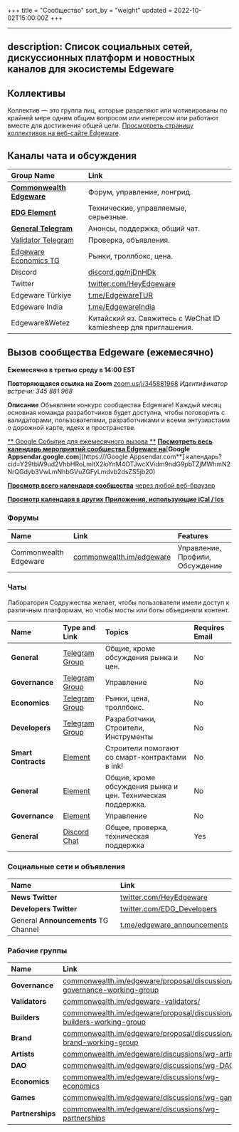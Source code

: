 +++
title = "Сообщество"
sort_by = "weight"
updated = 2022-10-02T15:00:00Z
+++

---
description:
  Список социальных сетей, дискуссионных платформ и новостных каналов для экосистемы Edgeware
---

## **Коллективы**

Коллектив — это группа лиц, которые разделяют или мотивированы по крайней мере одним общим вопросом или интересом или работают вместе для достижения общей цели. [Просмотреть страницу коллективов на веб-сайте Edgeware](https://edgewa.re/collectives).

## **Каналы чата и обсуждения**

| Group Name                                                                                                                       | Link                                                            |
|:-------------------------------------------------------------------------------------------------------------------------------- |:--------------------------------------------------------------- |
| [**Commonwealth Edgeware**](https://commonwealth.im/edgeware)                                                                    | Форум, управление, лонгрид.                                     |
| [**EDG Element**](https://matrix.to/#/!dQIXacXSBDQsPsWEYR:matrix.org?via=matrix.org&via=matrix.parity.io&via=matrix.decent.fund) | Технические, управляемые, серьезные.                            |
| [**General Telegram**](https://t.me/heyedgeware)                                                                                 | Анонсы, поддержка, общий чат.                                   |
| [Validator Telegram](https://t.me/EdgewareValidators)                                                                            | Проверка, объявления.                                           |
| [Edgeware Economics TG](https://t.me/edgewareeconomics)                                                                          | Рынки, троллбокс, цена.                                         |
| Discord                                                                                                                          | [discord.gg/njDnHDk](https://discord.gg/njDnHDk)                |
| Twitter                                                                                                                          | [twitter.com/HeyEdgeware](https://twitter.com/HeyEdgeware)      |
| Edgeware Türkiye                                                                                                                 | [t.me/EdgewareTUR](https://t.me/EdgewareTUR)                    |
| Edgeware India                                                                                                                   | [t.me/EdgewareIndia](https://t.me/EdgewareIndia)                |
| Edgeware&Wetez                                                                                                                   | Китайский яз. Свяжитесь с WeChat ID kamiesheep для приглашения. |

## **Вызов сообщества Edgeware \(ежемесячно\)**

**Ежемесячно в третью среду в 14:00 EST**

**Повторяющаяся ссылка на Zoom** [zoom.us/j/345881968](https://zoom.us/j/345881968)
_Идентификатор встречи: 345 881 968_

**Описание**
Объявляем конкурс сообщества Edgeware! Каждый месяц основная команда разработчиков будет доступна, чтобы поговорить с валидаторами, пользователями, разработчиками и всеми энтузиастами о дорожной карте, идеях и пространстве.

[** Google Событие для ежемесячного вызова **](https://calendar.google.com/event?action=TEMPLATE&tmeid=YnQzMDFxNnFibGVoZ2Z0OHJ1cjVsbW03aGNfMjAyMDAzMThUMTgwMDAwWiBjb21tb253ZWFsdGguaW1faWhiczg5MnBxdWJ2b2d0b2ltNmMxaGY3Y2tAZw&tmsrc=commonwealth.im_ihbs892pqubvogtoim6c1hf7ck%40group.calendar.google.com&scp=ALL)
[ **Посмотреть весь календарь мероприятий сообщества Edgeware на**](https://calendar.google.com/calendar?cid=Y29tbW9ud2VhbHRoLmltX2loYnM4OTJwcXVidm9ndG9pbTZjMWhmN2NrQGdyb3VwLmNhbGVuZGFyLmdvb2dscalZS5jb20)[**Google Appsendar.google.com**](https:///Google Appsendar.com**] календарь?cid=Y29tbW9ud2VhbHRoLmltX2loYnM4OTJwcXVidm9ndG9pbTZjMWhmN2NrQGdyb3VwLmNhbGVuZGFyLmdvb2dsZS5jb20)

[**Просмотр всего календаря сообщества**](https://calendar.google.com/calendar/embed?src=commonwealth.im_ihbs892pqubvogtoim6c1hf7ck%40group.calendar.google.com&ctz=America%2FDetroit) [через любой веб-браузер](https://calendar.google.com/calendar/embed?src=commonwealth.im_ihbs892pqubvogtoim6c1hf7ck%40group.calendar.google.com&ctz=America%2FDetroit)

[**Просмотр календаря в других** ](https://calendar.google.com/calendar/ical/commonwealth.im_ihbs892pqubvogtoim6c1hf7ck%40group.calendar.google.com/public/basic.ics)[**Приложения, использующие iCal / ics**](https://calendar.google.com/calendar/ical/commonwealth.im_ihbs892pqubvogtoim6c1hf7ck%40group.calendar.google.com/public/basic.ics)

### Форумы

| Name                  | Link                                                         | Features                        |
|:--------------------- |:------------------------------------------------------------ |:------------------------------- |
| Commonwealth Edgeware | [commonwealth.im/edgeware](https://commonwealth.im/edgeware) | Управление, Профили, Обсуждение |

### Чаты

Лаборатория Содружества желает, чтобы пользователи имели доступ к различным платформам, но чтобы мосты или боты объединяли контент.

| Name                | Type and Link                                                                                                               | Topics                                                      | Requires Email |
|:------------------- |:--------------------------------------------------------------------------------------------------------------------------- |:----------------------------------------------------------- |:-------------- |
| **General**         | [Telegram Group](https://t.me/heyedgeware)                                                                                  | Общие, кроме обсуждения рынка и цен.                        | No             |
| **Governance**      | [Telegram Group](https://t.me/EdgewareGWG)                                                                                  | Управление                                                  | No             |
| **Economics**       | [Telegram Group](https://t.me/edgewareeconomics)                                                                            | Рынки, цена, троллбокс.                                     | No             |
| **Developers**      | [Telegram Group](https://t.me/edg_developers)                                                                               | Разработчики, Строители, Инструменты                        | No             |
| **Smart Contracts** | [Element](https://matrix.to/#/!tYUCYdSvSYPMjWNDDD:matrix.parity.io?via=matrix.parity.io&via=matrix.org&via=web3.foundation) | Строители помогают со смарт-контрактами в ink!              | No             |
| **General**         | [Element](https://matrix.to/#/!dQIXacXSBDQsPsWEYR:matrix.org?via=matrix.org&via=matrix.parity.io)                           | Общие, кроме обсуждения рынка и цен. Техническая поддержка. | No             |
| **Governance**      | [Element](https://matrix.to/#/!LKKkaPSDCjOusugedQ:matrix.org?via=matrix.parity.io&via=matrix.org)                           | Управление                                                  | No             |
| **General**         | [Discord Chat](https://discord.gg/Ek8y9rr)                                                                                  | Общее, проверка, техническая поддержка                      | Yes            |

### Социальные сети и объявления

| Name                                 | Link                                                                |
|:------------------------------------ |:------------------------------------------------------------------- |
| **News Twitter**                     | [twitter.com/HeyEdgeware](https://twitter.com/HeyEdgeware)          |
| **Developers Twitter**               | [twitter.com/EDG\_Developers](https://twitter.com/EDG_Developers)   |
| General **Announcements** TG Channel | [t.me/edgeware\_announcements](https://t.me/edgeware_announcements) |

### Рабочие группы

| Name             | Link                                                                                                                                                           |
|:---------------- |:-------------------------------------------------------------------------------------------------------------------------------------------------------------- |
| **Governance**   | [commonwealth.im/edgeware/proposal/discussion/370-governance-working-group](https://commonwealth.im/edgeware/proposal/discussion/370-governance-working-group) |
| **Validators**   | [commonwealth.im/edgeware-validators/](https://commonwealth.im/edgeware-validators/)                                                                           |
| **Builders**     | [commonwealth.im/edgeware/proposal/discussion/371-builders-working-group](https://commonwealth.im/edgeware/proposal/discussion/371-builders-working-group)     |
| **Brand**        | [commonwealth.im/edgeware/proposal/discussion/372-brand-working-group](https://commonwealth.im/edgeware/proposal/discussion/372-brand-working-group)           |
| **Artists**      | [commonwealth.im/edgeware/discussions/wg-artists](https://commonwealth.im/edgeware/discussions/wg-artists)                                                     |
| **DAO**          | [commonwealth.im/edgeware/discussions/wg-DAOs](https://commonwealth.im/edgeware/discussions/wg-DAOs)                                                           |
| **Economics**    | [commonwealth.im/edgeware/discussions/wg-economics](https://commonwealth.im/edgeware/discussions/wg-economics)                                                 |
| **Games**        | [commonwealth.im/edgeware/discussions/wg-games](https://commonwealth.im/edgeware/discussions/wg-games)                                                         |
| **Partnerships** | [commonwealth.im/edgeware/discussions/wg-partnerships](https://commonwealth.im/edgeware/discussions/wg-partnerships)                                           |
